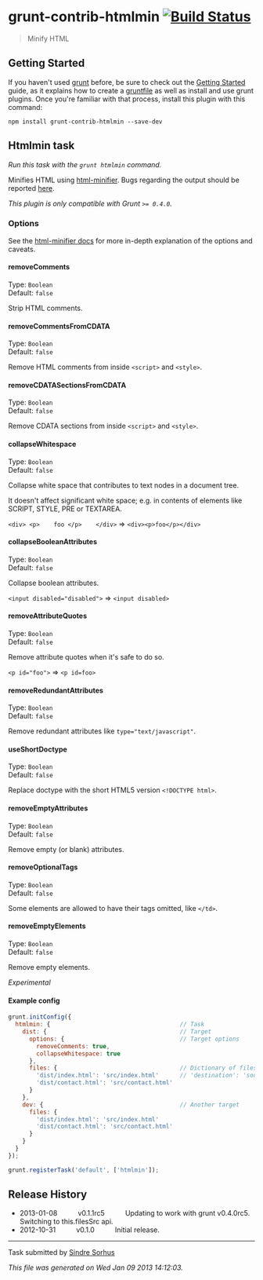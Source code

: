 # grunt-contrib-htmlmin [![Build Status](https://secure.travis-ci.org/gruntjs/grunt-contrib-htmlmin.png?branch=master)](http://travis-ci.org/gruntjs/grunt-contrib-htmlmin)

> Minify HTML


## Getting Started
If you haven't used [grunt][] before, be sure to check out the [Getting Started][] guide, as it explains how to create a [gruntfile][Getting Started] as well as install and use grunt plugins. Once you're familiar with that process, install this plugin with this command:

```shell
npm install grunt-contrib-htmlmin --save-dev
```

[grunt]: http://gruntjs.com/
[Getting Started]: https://github.com/gruntjs/grunt/blob/devel/docs/getting_started.md


## Htmlmin task
_Run this task with the `grunt htmlmin` command._

Minifies HTML using [html-minifier](http://perfectionkills.com/experimenting-with-html-minifier). Bugs regarding the output should be reported [here](https://github.com/kangax/html-minifier/issues/new).

_This plugin is only compatible with Grunt `>= 0.4.0`._

### Options

See the [html-minifier docs](http://perfectionkills.com/experimenting-with-html-minifier/#options) for more in-depth explanation of the options and caveats.

#### removeComments

Type: `Boolean`  
Default: `false`

Strip HTML comments.

#### removeCommentsFromCDATA

Type: `Boolean`  
Default: `false`

Remove HTML comments from inside `<script>` and `<style>`.

#### removeCDATASectionsFromCDATA

Type: `Boolean`  
Default: `false`

Remove CDATA sections from inside `<script>` and `<style>`.

#### collapseWhitespace

Type: `Boolean`  
Default: `false`

Collapse white space that contributes to text nodes in a document tree.

It doesn't affect significant white space; e.g. in contents of elements like SCRIPT, STYLE, PRE or TEXTAREA.

`<div> <p>    foo </p>    </div>` => `<div><p>foo</p></div>`

#### collapseBooleanAttributes

Type: `Boolean`  
Default: `false`

Collapse boolean attributes.

`<input disabled="disabled">` => `<input disabled>`

#### removeAttributeQuotes

Type: `Boolean`  
Default: `false`

Remove attribute quotes when it's safe to do so.

`<p id="foo">` => `<p id=foo>`

#### removeRedundantAttributes

Type: `Boolean`  
Default: `false`

Remove redundant attributes like `type="text/javascript"`.

#### useShortDoctype

Type: `Boolean`  
Default: `false`

Replace doctype with the short HTML5 version `<!DOCTYPE html>`.

#### removeEmptyAttributes

Type: `Boolean`  
Default: `false`

Remove empty (or blank) attributes.

#### removeOptionalTags

Type: `Boolean`  
Default: `false`

Some elements are allowed to have their tags omitted, like `</td>`.

#### removeEmptyElements

Type: `Boolean`  
Default: `false`

Remove empty elements.

*Experimental*

#### Example config

```javascript
grunt.initConfig({
  htmlmin: {                                     // Task
    dist: {                                      // Target
      options: {                                 // Target options
        removeComments: true,
        collapseWhitespace: true
      },
      files: {                                   // Dictionary of files
        'dist/index.html': 'src/index.html'      // 'destination': 'source'
        'dist/contact.html': 'src/contact.html'
      }
    },
    dev: {                                       // Another target
      files: {
        'dist/index.html': 'src/index.html'
        'dist/contact.html': 'src/contact.html'
      }
    }
  }
});

grunt.registerTask('default', ['htmlmin']);
```


## Release History

 * 2013-01-08   v0.1.1rc5   Updating to work with grunt v0.4.0rc5. Switching to this.filesSrc api.
 * 2012-10-31   v0.1.0   Initial release.

---

Task submitted by [Sindre Sorhus](http://github.com/sindresorhus)

*This file was generated on Wed Jan 09 2013 14:12:03.*
